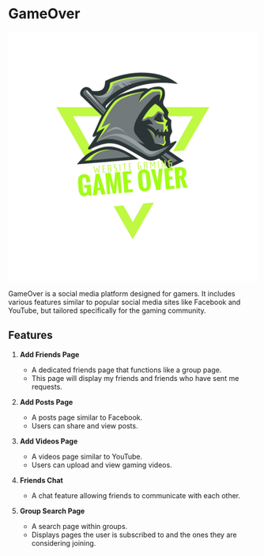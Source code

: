 # GameOver
![GameOver Logo](GameOver~V2/wwwroot/Img/logo-re1.png)

GameOver is a social media platform designed for gamers. It includes various features similar to popular social media sites like Facebook and YouTube, but tailored specifically for the gaming community.

## Features

1. **Add Friends Page**
   - A dedicated friends page that functions like a group page.
   - This page will display my friends and friends who have sent me requests.

2. **Add Posts Page**
   - A posts page similar to Facebook.
   - Users can share and view posts.

3. **Add Videos Page**
   - A videos page similar to YouTube.
   - Users can upload and view gaming videos.

4. **Friends Chat**
   - A chat feature allowing friends to communicate with each other.

5. **Group Search Page**
   - A search page within groups.
   - Displays pages the user is subscribed to and the ones they are considering joining.
